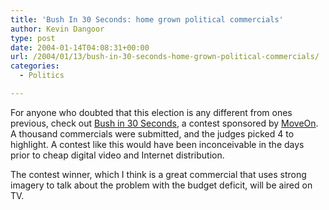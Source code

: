 ```yaml
---
title: 'Bush In 30 Seconds: home grown political commercials'
author: Kevin Dangoor
type: post
date: 2004-01-14T04:08:31+00:00
url: /2004/01/13/bush-in-30-seconds-home-grown-political-commercials/
categories:
  - Politics

---
```

For anyone who doubted that this election is any different from ones previous, check out [Bush in 30 Seconds][1], a contest sponsored by [MoveOn][2]. A thousand commercials were submitted, and the judges picked 4 to highlight. A contest like this would have been inconceivable in the days prior to cheap digital video and Internet distribution.

The contest winner, which I think is a great commercial that uses strong imagery to talk about the problem with the budget deficit, will be aired on TV.

 [1]: http://www.bushin30seconds.com/ "Bush in 30 Seconds"
 [2]: http://www.moveon.org